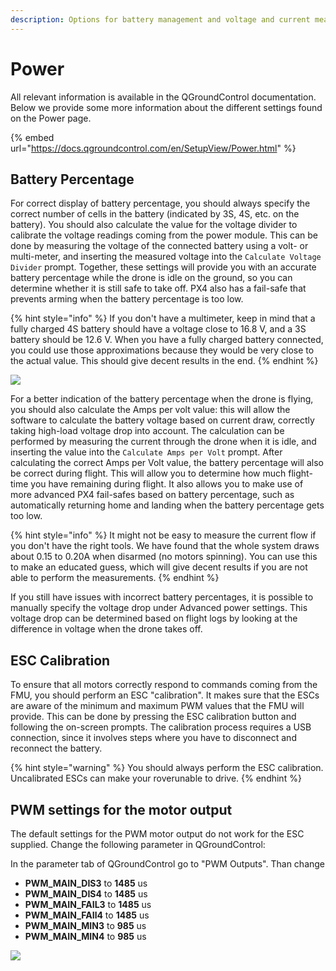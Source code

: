 ```yaml
---
description: Options for battery management and voltage and current measurements.
---
```


# Power

All relevant information is available in the QGroundControl documentation. Below we provide some more information about the different settings found on the Power page.

{% embed url="https://docs.qgroundcontrol.com/en/SetupView/Power.html" %}

## Battery Percentage

For correct display of battery percentage, you should always specify the correct number of cells in the battery (indicated by 3S, 4S, etc. on the battery). You should also calculate the value for the voltage divider to calibrate the voltage readings coming from the power module. This can be done by measuring the voltage of the connected battery using a volt- or multi-meter, and inserting the measured voltage into the `Calculate Voltage Divider` prompt. Together, these settings will provide you with an accurate battery percentage while the drone is idle on the ground, so you can determine whether it is still safe to take off. PX4 also has a fail-safe that prevents arming when the battery percentage is too low.

{% hint style="info" %}
If you don't have a multimeter, keep in mind that a fully charged 4S battery should have a voltage close to 16.8 V, and a 3S battery should be 12.6 V. When you have a fully charged battery connected, you could use those approximations because they would be very close to the actual value. This should give decent results in the end.
{% endhint %}

![](../../../../../.gitbook/assets/qgc\_battery.png)

For a better indication of the battery percentage when the drone is flying, you should also calculate the  Amps per volt value: this will allow the software to calculate the battery voltage based on current draw, correctly taking high-load voltage drop into account. The calculation can be performed by measuring the current through the drone when it is idle, and inserting the value into the `Calculate Amps per Volt` prompt. After calculating the correct Amps per Volt value, the battery percentage will also be correct during flight. This will allow you to determine how much flight-time you have remaining during flight. It also allows you to make use of more advanced PX4 fail-safes based on battery percentage, such as automatically returning home and landing when the battery percentage gets too low.

{% hint style="info" %}
It might not be easy to measure the current flow if you don't have the right tools. We have found that the whole system draws about 0.15 to 0.20A when disarmed (no motors spinning). You can use this to make an educated guess, which will give decent results if you are not able to perform the measurements.
{% endhint %}

If you still have issues with incorrect battery percentages, it is possible to manually specify the voltage drop under Advanced power settings. This voltage drop can be determined based on flight logs by looking at the difference in voltage when the drone takes off.

## ESC Calibration

To ensure that all motors correctly respond to commands coming from the FMU, you should perform an ESC "calibration". It makes sure that the ESCs are aware of the minimum and maximum PWM values that the FMU will provide. This can be done by pressing the ESC calibration button and following the on-screen prompts. The calibration process requires a USB connection, since it involves steps where you have to disconnect and reconnect the battery.&#x20;

{% hint style="warning" %}
You should always perform the ESC calibration. Uncalibrated ESCs can make your roverunable to drive.&#x20;
{% endhint %}

## PWM settings for the motor output <a href="#pwm-settings-for-the-motor-output" id="pwm-settings-for-the-motor-output"></a>

The default settings for the PWM motor output do not work for the ESC supplied. Change the following parameter in QGroundControl:

In the parameter tab of QGroundControl go to "PWM Outputs". Than change

* **PWM\_MAIN\_DIS3** to **1485** us
* **PWM\_MAIN\_DIS4** to **1485** us
* **PWM\_MAIN\_FAIL3** to **1485** us
* **PWM\_MAIN\_FAIl4** to **1485** us
* **PWM\_MAIN\_MIN3** to **985** us
* **PWM\_MAIN\_MIN4** to **985** us

![](https://gblobscdn.gitbook.com/assets%2F-L9GLtaxrQtBdBRsFIJB%2F-M-xSxDuwpWNvlC25tP1%2F-M-y3AEy8FbYKNw-vjNG%2FQGC\_PWM\_Outputs\_edit\_new\_edit.png?alt=media\&token=818cf9ed-9e1c-4a04-8f5a-f58c6b4b710c)
